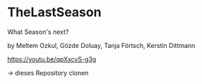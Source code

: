 # TheLastSeason
What Season's next?


by Meltem Ozkul, Gözde Doluay, Tanja Förtsch, Kerstin Dittmann

https://youtu.be/qpXxcvS-g3g

-> dieses Repository clonen
